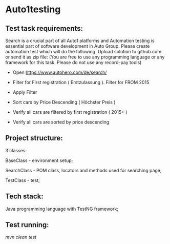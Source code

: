 # Auto1testing

## Test task requirements:

Search is a crucial part of all Auto1 platforms and Automation testing is essential part of software development in Auto Group. Please create automation test which will do the following. Upload solution to github.com or send it as zip file: (You are free to use any programming language or any framework for this task. Please do not use any record-pay tools)

- Open https://www.autohero.com/de/search/

- Filter for First registration ( Erstzulassung ). Filter for FROM 2015

- Apply Filter

- Sort cars by Price Descending ( Höchster Preis )

- Verify all cars are filtered by first registration ( 2015+ )

- Verify all cars are sorted by price descending

## Project structure:

3 classes:

BaseClass - environment setup;

SearchClass - POM class, locators and methods used for searching page;

TestClass - test;

## Tech stack:

Java programming language with TestNG framework;

## Test running:

_mvn clean test_
